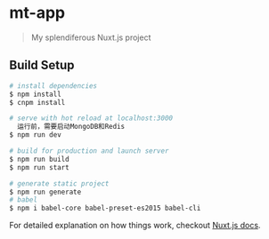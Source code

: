 # mt-app

> My splendiferous Nuxt.js project

## Build Setup

``` bash
# install dependencies
$ npm install
$ cnpm install

# serve with hot reload at localhost:3000
  运行前，需要启动MongoDB和Redis
$ npm run dev

# build for production and launch server
$ npm run build
$ npm run start

# generate static project
$ npm run generate
# babel
$ npm i babel-core babel-preset-es2015 babel-cli

```

For detailed explanation on how things work, checkout [Nuxt.js docs](https://nuxtjs.org).
